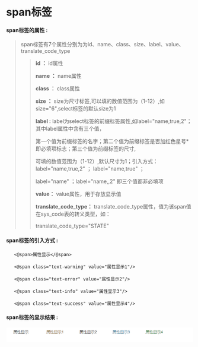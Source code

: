 # span**标签**

#### span**标签的属性 :**

> span标签有7个属性分别为为id、name、class、size、label、value、translate\_code\_type
>
> > **id ：** id属性
> >
> > **name ：** name属性
> >
> > **class ：** class属性
> >
> > **size ：** size为尺寸标签,可以填的数值范围为（1-12）,如size="6",select标签的默认size为1
> >
> > **label :** label为select标签的前缀标签属性,如label="name,true,2"；其中label属性中含有三个值，
> >
> > 第一个值为前缀标签的名字；第二个值为前缀标签是否加红色星号\*即必填项标志；第三个值为前缀标签的尺寸,
> >
> > 可填的数值范围为（1-12）,默认尺寸为1；引入方式：label="name,true,2" ； label="name,true" ；
> >
> > label="name" ；label="name,,2" 即三个值都非必填项
> >
> > **value：** value属性，用于存放显示值
> >
> > **translate\_code\_type：** translate\_code\_type属性，值为该span值在sys\_code表的转义类型，如：
> >
> > translate\_code\_type="STATE"

#### span标签的引入方式 :

```
   <@span>属性显示</@span>

   <@span class="text-warning" value="属性显示1"/>

   <@span class="text-error" value="属性显示2"/>

   <@span class="text-info" value="属性显示3"/>

   <@span class="text-success" value="属性显示4"/>
```

#### span标签的显示结果 :

![](/assets/span.png)

